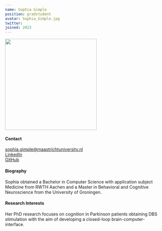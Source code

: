 ```yaml
---
name: Sophia Gimple
position: gradstudent
avatar: Sophia_Gimple.jpg
twitter: 
joined: 2023
---
```


<img width="300" src="{{site.baseurl}}/images/people/{{page.avatar}}" data-action="zoom">

#### Contact
<i class="fa fa-envelope-o"></i> sophia.gimple@maastrichtuniversity.nl <br>
<a href="https://www.linkedin.com/in/sophia-gimple-4886931a1/"> <i class="fa fa-linkedin"></i> LinkedIn </a><br>
<a href="https://github.com/GimpleSophia/"> <i class="fa fa-github"></i> GitHub </a><br>

#### Biography
Sophia obtained a Bachelor in Computer Science with application subject Medicine from RWTH Aachen and a Master in Behavioral and Cognitive Neuroscience from the University of Groningen.

#### Research Interests
Her PhD research focuses on cognition in Parkinson patients obtaining DBS stimulation with the aim of developing a closed-loop brain-computer-interface.
